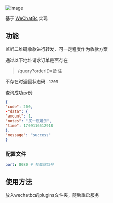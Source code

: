 ![image](https://github.com/meteorOSS/wechat-pay/assets/61687266/862f4901-828c-4f39-aa00-7c9cb302d584)


基于 [WeChatBc](https://github.com/meteorOSS/WeChatBc) 实现

## 功能

监听二维码收款进行转发，可一定程度作为收款方案

通过以下地址请求订单是否存在

> /query?orderID=备注

不存在时返回状态码 `-1200`

查询成功示例:

``` json
{
"code": 200,
-"data": {
"amount": 1,
"notes": "买一瓶可乐",
"time": 1709116512918
},
"message": "success"
}
```


### 配置文件

``` yaml
port: 8080 # 挂载端口号
```

## 使用方法
放入wechatbc的plugins文件夹，随后重启服务
